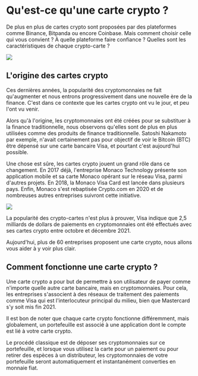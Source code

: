 # Qu'est-ce qu'une carte crypto ?

De plus en plus de cartes crypto sont proposées par des plateformes comme Binance, Bitpanda ou encore Coinbase. Mais comment choisir celle qui vous convient ? À quelle plateforme faire confiance ? Quelles sont les caractéristiques de chaque crypto-carte ? 

![](https://cryptoast.fr/wp-content/uploads/2022/05/cartes-crypto-comparatif-meilleures-cartes-payer-cryptomonnaie.jpg.webp)

## L'origine des cartes crypto

Ces dernières années, la popularité des cryptomonnaies ne fait qu'augmenter et nous entrons progressivement dans une nouvelle ère de la finance. C'est dans ce contexte que les cartes crypto ont vu le jour, et peu l'ont vu venir.

Alors qu'à l'origine, les cryptomonnaies ont été créées pour se substituer à la finance traditionnelle, nous observons qu'elles sont de plus en plus utilisées comme des produits de finance traditionnelle. Satoshi Nakamoto par exemple, n'avait certainement pas pour objectif de voir le Bitcoin (BTC) être dépensé sur une carte bancaire Visa, et pourtant c'est aujourd'hui possible.

Une chose est sûre, les cartes crypto jouent un grand rôle dans ce changement. En 2017 déjà, l'entreprise Monaco Technology présente son application mobile et sa carte Monaco opérant sur le réseau Visa, parmi d'autres projets. En 2018, la Monaco Visa Card est lancée dans plusieurs pays. Enfin, Monaco s'est rebaptisée Crypto.com en 2020 et de nombreuses autres entreprises suivront cette initiative.

![](https://cryptoast.fr/wp-content/uploads/2022/05/Monaco-Technology-devoile-ses-5-cartes-crypto-en-2017-Crypto.com-aujourdhui.png.webp)

La popularité des crypto-cartes n'est plus à prouver, Visa indique que 2,5 milliards de dollars de paiements en cryptomonnaies ont été effectués avec ses cartes crypto entre octobre et décembre 2021.

Aujourd'hui, plus de 60 entreprises proposent une carte crypto, nous allons vous aider à y voir plus clair.

## Comment fonctionne une carte crypto ?

Une carte crypto a pour but de permettre à son utilisateur de payer comme n'importe quelle autre carte bancaire, mais en cryptomonnaies. Pour cela, les entreprises s'associent à des réseaux de traitement des paiements comme Visa qui est l'interlocuteur principal du milieu, bien que Mastercard s'y soit mis fin 2021.

Il est bon de noter que chaque carte crypto fonctionne différemment, mais globalement, un portefeuille est associé à une application dont le compte est lié à votre carte crypto.

Le procédé classique est de déposer ses cryptomonnaies sur ce portefeuille, et lorsque vous utilisez la carte pour un paiement ou pour retirer des espèces à un distributeur, les cryptomonnaies de votre portefeuille seront automatiquement et instantanément converties en monnaie fiat.